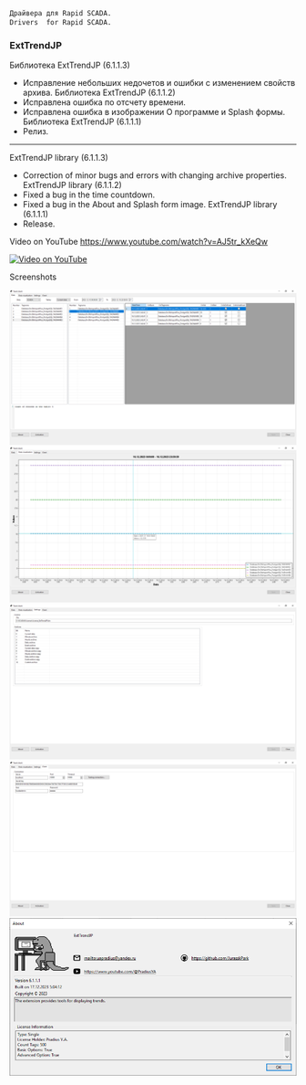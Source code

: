 	Драйвера для Rapid SCADA.
	Drivers  for Rapid SCADA.


	
### ExtTrendJP

Библиотека ExtTrendJP (6.1.1.3)
- Исправление небольших недочетов и ошибки с изменением свойств архива.
Библиотека ExtTrendJP (6.1.1.2)
- Исправлена ошибка по отсчету времени.
- Исправлена ошибка в изображении О программе и Splash формы.
Библиотека ExtTrendJP (6.1.1.1)
- Релиз.

---------------------------------------------------------------------------

ExtTrendJP  library (6.1.1.3)
- Correction of minor bugs and errors with changing archive properties.
ExtTrendJP  library (6.1.1.2)
- Fixed a bug in the time countdown.
- Fixed a bug in the About and Splash form image.
ExtTrendJP  library (6.1.1.1)
- Release.



Video on YouTube 
https://www.youtube.com/watch?v=AJ5tr_kXeQw


[![Video on YouTube](https://img.youtube.com/vi/AJ5tr_kXeQw/0.jpg)](https://www.youtube.com/watch?v=AJ5tr_kXeQw)

Screenshots

![ExtTrendJP](https://raw.githubusercontent.com/JurasskPark/RapidScada_v6/master/SharewareDrivers/ScadaAdmin/TrendJP/Source/ExtTrendJP_001.png) ![ExtTrendJP](https://raw.githubusercontent.com/JurasskPark/RapidScada_v6/master/SharewareDrivers/ScadaAdmin/TrendJP/Source/ExtTrendJP_002.png)
![ExtTrendJP](https://raw.githubusercontent.com/JurasskPark/RapidScada_v6/master/SharewareDrivers/ScadaAdmin/TrendJP/Source/ExtTrendJP_003.png) ![ExtTrendJP](https://raw.githubusercontent.com/JurasskPark/RapidScada_v6/master/SharewareDrivers/ScadaAdmin/TrendJP/Source/ExtTrendJP_004.png)
![ExtTrendJP](https://raw.githubusercontent.com/JurasskPark/RapidScada_v6/master/SharewareDrivers/ScadaAdmin/TrendJP/Source/ExtTrendJP_005.png) 

	
	